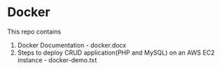 # Docker

This repo contains 
1. Docker Documentation - docker.docx
2. Steps to deploy CRUD application(PHP and MySQL) on an AWS EC2 instance - docker-demo.txt